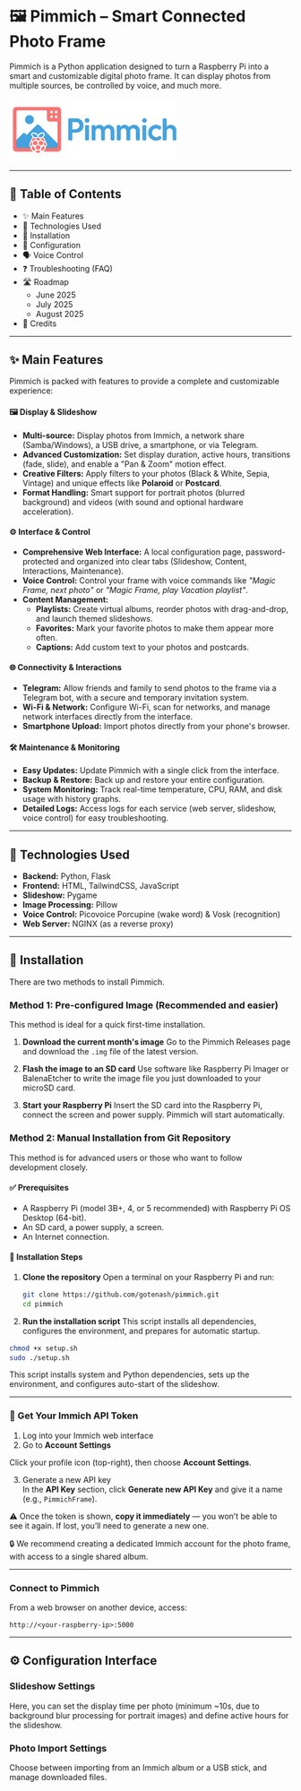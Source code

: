 # 🖼️ Pimmich – Smart Connected Photo Frame

Pimmich is a Python application designed to turn a Raspberry Pi into a smart and customizable digital photo frame. It can display photos from multiple sources, be controlled by voice, and much more.

<img src="static/pimmich_logo.png" alt="Pimmich Logo" width="300">

---

## 📖 Table of Contents

- ✨ Main Features
- 🧰 Technologies Used
- 🚀 Installation
- 🔧 Configuration
- 🗣️ Voice Control
- ❓ Troubleshooting (FAQ)
- 🛣️ Roadmap
  - June 2025
  - July 2025
  - August 2025
- 💖 Credits

---

## ✨ Main Features

Pimmich is packed with features to provide a complete and customizable experience:

#### 🖼️ **Display & Slideshow**
- **Multi-source:** Display photos from Immich, a network share (Samba/Windows), a USB drive, a smartphone, or via Telegram.
- **Advanced Customization:** Set display duration, active hours, transitions (fade, slide), and enable a "Pan & Zoom" motion effect.
- **Creative Filters:** Apply filters to your photos (Black & White, Sepia, Vintage) and unique effects like **Polaroid** or **Postcard**.
- **Format Handling:** Smart support for portrait photos (blurred background) and videos (with sound and optional hardware acceleration).

#### ⚙️ **Interface & Control**
- **Comprehensive Web Interface:** A local configuration page, password-protected and organized into clear tabs (Slideshow, Content, Interactions, Maintenance).
- **Voice Control:** Control your frame with voice commands like *"Magic Frame, next photo"* or *"Magic Frame, play Vacation playlist"*.
- **Content Management:**
    - **Playlists:** Create virtual albums, reorder photos with drag-and-drop, and launch themed slideshows.
    - **Favorites:** Mark your favorite photos to make them appear more often.
    - **Captions:** Add custom text to your photos and postcards.

#### 🌐 **Connectivity & Interactions**
- **Telegram:** Allow friends and family to send photos to the frame via a Telegram bot, with a secure and temporary invitation system.
- **Wi-Fi & Network:** Configure Wi-Fi, scan for networks, and manage network interfaces directly from the interface.
- **Smartphone Upload:** Import photos directly from your phone's browser.

#### 🛠️ **Maintenance & Monitoring**
- **Easy Updates:** Update Pimmich with a single click from the interface.
- **Backup & Restore:** Back up and restore your entire configuration.
- **System Monitoring:** Track real-time temperature, CPU, RAM, and disk usage with history graphs.
- **Detailed Logs:** Access logs for each service (web server, slideshow, voice control) for easy troubleshooting.

---

## 🧰 Technologies Used

- **Backend:** Python, Flask
- **Frontend:** HTML, TailwindCSS, JavaScript
- **Slideshow:** Pygame
- **Image Processing:** Pillow
- **Voice Control:** Picovoice Porcupine (wake word) & Vosk (recognition)
- **Web Server:** NGINX (as a reverse proxy)

---

## 🚀 Installation

There are two methods to install Pimmich.

### Method 1: Pre-configured Image (Recommended and easier)

This method is ideal for a quick first-time installation.

1.  **Download the current month's image**
    Go to the Pimmich Releases page and download the `.img` file of the latest version.

2.  **Flash the image to an SD card**
    Use software like Raspberry Pi Imager or BalenaEtcher to write the image file you just downloaded to your microSD card.

3.  **Start your Raspberry Pi**
    Insert the SD card into the Raspberry Pi, connect the screen and power supply. Pimmich will start automatically.

### Method 2: Manual Installation from Git Repository

This method is for advanced users or those who want to follow development closely.

#### ✅ Prerequisites

- A Raspberry Pi (model 3B+, 4, or 5 recommended) with Raspberry Pi OS Desktop (64-bit).
- An SD card, a power supply, a screen.
- An Internet connection.

#### 📝 Installation Steps

1.  **Clone the repository**
    Open a terminal on your Raspberry Pi and run:
    ```bash
    git clone https://github.com/gotenash/pimmich.git
    cd pimmich
    ```

2.  **Run the installation script**
    This script installs all dependencies, configures the environment, and prepares for automatic startup.
```bash
chmod +x setup.sh
sudo ./setup.sh
```

This script installs system and Python dependencies, sets up the environment, and configures auto-start of the slideshow.

---

### 🔑 Get Your Immich API Token

1. Log into your Immich web interface  
2. Go to **Account Settings**

Click your profile icon (top-right), then choose **Account Settings**.

3. Generate a new API key  
In the **API Key** section, click **Generate new API Key** and give it a name (e.g., `PimmichFrame`).

⚠️ Once the token is shown, **copy it immediately** — you won’t be able to see it again. If lost, you’ll need to generate a new one.

🔒 We recommend creating a dedicated Immich account for the photo frame, with access to a single shared album.

---

### Connect to Pimmich

From a web browser on another device, access:

```
http://<your-raspberry-ip>:5000
```

---

## ⚙️ Configuration Interface

### Slideshow Settings

Here, you can set the display time per photo (minimum ~10s, due to background blur processing for portrait images) and define active hours for the slideshow.

### Photo Import Settings

Choose between importing from an Immich album or a USB stick, and manage downloaded files.
